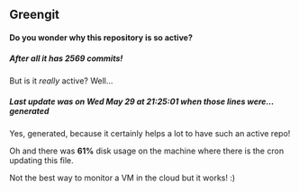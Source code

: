 ## Greengit

#### Do you wonder why this repository is so active?

##### After all it has 2569 commits!

But is it *really* active? Well...

##### Last update was on Wed May 29 at 21:25:01 when those lines were... generated

Yes, generated, because it certainly helps a lot to have such an active repo!

Oh and there was **61%** disk usage on the machine
where there is the cron updating this file.

Not the best way to monitor a VM in the cloud but it works! :)

